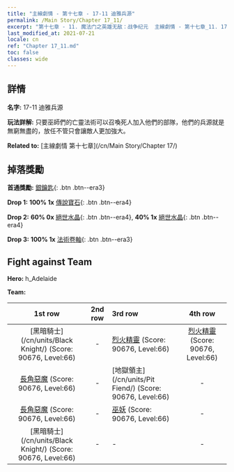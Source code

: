 ```yaml
---
title: "主線劇情 - 第十七章 - 17-11 迪雅兵源"
permalink: /Main Story/Chapter 17_11/
excerpt: "第十七章 - 11. 魔法门之英雄无敌：战争纪元  主線劇情 - 第十七章_11. 17-11 迪雅兵源"
last_modified_at: 2021-07-21
locale: cn
ref: "Chapter 17_11.md"
toc: false
classes: wide
---
```


## 詳情

 **名字:** 17-11 迪雅兵源

 **玩法詳解:** 只要巫師們的亡靈法術可以召喚死人加入他們的部隊，他們的兵源就是無窮無盡的，放任不管只會讓敵人更加強大。

 **Related to:** [主線劇情 第十七章](/cn/Main Story/Chapter 17/)

## 掉落獎勵

 **首通獎勵:** [銀鑰匙](/cn/Items/con_693/){: .btn .btn--era3}

 **Drop 1:** **100% 1x** [傳說寶石](/cn/Items/mat_58/){: .btn .btn--era4}

 **Drop 2:** **60% 0x** [絕世水晶](/cn/Items/mat_52/){: .btn .btn--era4}, **40% 1x** [絕世水晶](/cn/Items/mat_52/){: .btn .btn--era4}

 **Drop 3:** **100% 1x** [法術卷軸](/cn/Items/con_694/){: .btn .btn--era3}


## Fight against Team
 **Hero:** h_Adelaide

 **Team:**


  | 1st row | 2nd row | 3rd row | 4th row |
  |:----:|:----:|:----|:----:|
  | [黑暗騎士](/cn/units/Black Knight/) (Score: 90676, Level:66)  | - | [烈火精靈](/cn/units/Efreeti/) (Score: 90676, Level:66)  | [烈火精靈](/cn/units/Efreeti/) (Score: 90676, Level:66)  |
  | [長角惡魔](/cn/units/Demon/) (Score: 90676, Level:66)  | - | [地獄領主](/cn/units/Pit Fiend/) (Score: 90676, Level:66)  | - |
  | [長角惡魔](/cn/units/Demon/) (Score: 90676, Level:66)  | - | [巫妖](/cn/units/Lich/) (Score: 90676, Level:66)  | - |
  | [黑暗騎士](/cn/units/Black Knight/) (Score: 90676, Level:66)  | - | - | - |


